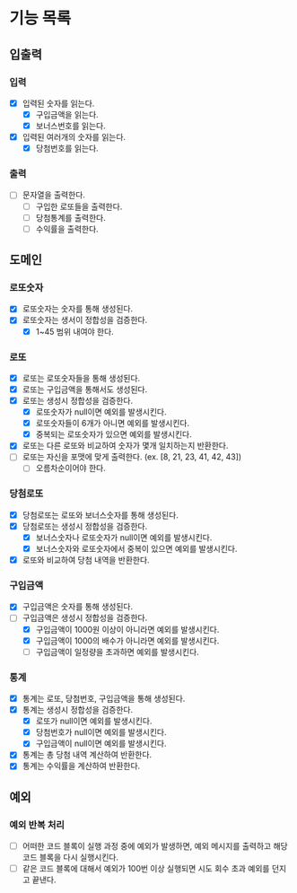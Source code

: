 # 기능 목록

## 입출력

### 입력

- [X] 입력된 숫자를 읽는다.
  - [X] 구입금액을 읽는다.
  - [X] 보너스번호를 읽는다.
- [X] 입력된 여러개의 숫자를 읽는다.
  - [X] 당첨번호를 읽는다.

### 출력

- [ ] 문자열을 출력한다.
  - [ ] 구입한 로또들을 출력한다.
  - [ ] 당첨통계를 출력한다.
  - [ ] 수익률을 출력한다.

## 도메인

### 로또숫자

- [X] 로또숫자는 숫자를 통해 생성된다.
- [X] 로또숫자는 생서이 정합성을 검증한다.
  - [X] 1~45 범위 내여야 한다.

### 로또

- [X] 로또는 로또숫자들을 통해 생성된다.
- [X] 로또는 구입금액을 통해서도 생성된다.
- [X] 로또는 생성시 정합성을 검증한다.
  - [X] 로또숫자가 null이면 예외를 발생시킨다.
  - [X] 로또숫자들이 6개가 아니면 예외를 발생시킨다.
  - [X] 중복되는 로또숫자가 있으면 예외를 발생시킨다.
- [X] 로또는 다른 로또와 비교하여 숫자가 몇개 일치하는지 반환한다.
- [ ] 로또는 자신을 포맷에 맞게 출력한다. (ex. [8, 21, 23, 41, 42, 43])
  - [ ] 오름차순이어야 한다.

### 당첨로또

- [X] 당첨로또는 로또와 보너스숫자를 통해 생성된다.
- [X] 당첨로또는 생성시 정합성을 검증한다.
  - [X] 보너스숫자나 로또숫자가 null이면 예외를 발생시킨다.
  - [X] 보너스숫자와 로또숫자에서 중복이 있으면 예외를 발생시킨다.
- [X] 로또와 비교하여 당첨 내역을 반환한다.

### 구입금액

- [X] 구입금액은 숫자를 통해 생성된다.
- [ ] 구입금액은 생성시 정합성을 검증한다.
  - [X] 구입금액이 1000원 이상이 아니라면 예외를 발생시킨다.
  - [X] 구입금액이 1000의 배수가 아니라면 예외를 발생시킨다.
  - [ ] 구입금액이 일정량을 초과하면 예외를 발생시킨다.

### 통계

- [X] 통계는 로또, 당첨번호, 구입금액을 통해 생성된다.
- [X] 통계는 생성시 정합성을 검증한다.
  - [X] 로또가 null이면 예외를 발생시킨다.
  - [X] 당첨번호가 null이면 예외를 발생시킨다.
  - [X] 구입금액이 null이면 예외를 발생시킨다.
- [X] 통계는 총 당첨 내역 계산하여 반환한다.
- [X] 통계는 수익률을 계산하여 반환한다.

## 예외

### 예외 반복 처리

- [ ] 어떠한 코드 블록이 실행 과정 중에 예외가 발생하면, 예외 메시지를 출력하고 해당 코드 블록을 다시 실행시킨다.
- [ ] 같은 코드 블록에 대해서 예외가 100번 이상 실행되면 시도 회수 초과 예외를 던지고 끝낸다.